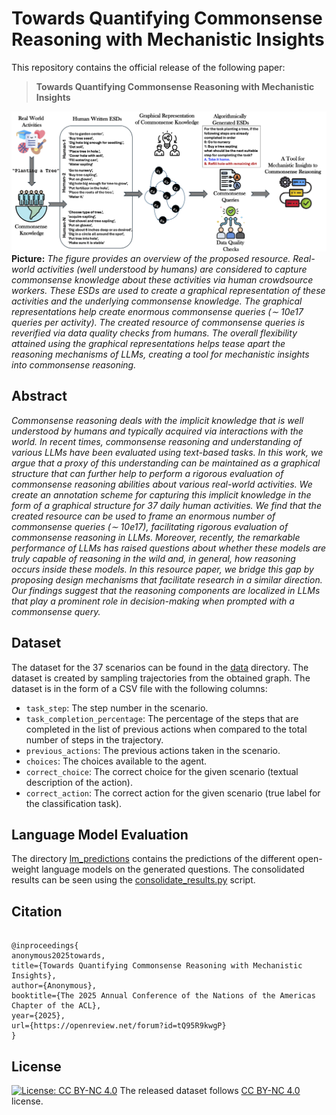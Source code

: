 # Towards Quantifying Commonsense Reasoning with Mechanistic Insights

This repository contains the official release of the following paper:
> **Towards Quantifying Commonsense Reasoning with Mechanistic Insights**<br>


![Teaser image](./quantifying_commonsense_thumbnail.png)
**Picture:** *The figure provides an overview of the proposed resource. Real-world activities (well understood by
humans) are considered to capture commonsense knowledge about these activities via human crowdsource workers.
These ESDs are used to create a graphical representation of these activities and the underlying commonsense
knowledge. The graphical representations help create enormous commonsense queries (∼ 10e17 queries per activity).
The created resource of commonsense queries is reverified via data quality checks from humans. The overall
flexibility attained using the graphical representations helps tease apart the reasoning mechanisms of LLMs, creating
a tool for mechanistic insights into commonsense reasoning.*


## Abstract
*Commonsense reasoning deals with the implicit knowledge that is well understood by humans and typically acquired via interactions with the world. In recent times, commonsense reasoning and understanding of various LLMs have been evaluated using text-based tasks. In this work, we argue that a proxy of this understanding can be maintained as a graphical structure that can further help to perform a rigorous evaluation of commonsense reasoning abilities about various real-world activities. We create an annotation scheme for capturing this implicit knowledge in the form of a graphical structure for 37 daily human activities. We find that the created resource can be used to frame an enormous number of commonsense queries (∼ 10e17), facilitating rigorous evaluation of commonsense reasoning in LLMs. Moreover, recently, the remarkable performance of LLMs has raised questions about whether these models are truly capable of reasoning in the wild and, in general, how reasoning occurs inside these models. In this resource paper, we bridge this gap by proposing design mechanisms that facilitate research in a similar direction. Our findings suggest that the reasoning components are localized in LLMs that play a prominent role in decision-making when prompted with a commonsense query.*

## Dataset

The dataset for the 37 scenarios can be found in the [data](./data/) directory. The dataset is created by sampling trajectories from the obtained graph. The dataset is in the form of a CSV file with the following columns:
- `task_step`: The step number in the scenario.
- `task_completion_percentage`: The percentage of the steps that are completed in the list of previous actions when compared to the total number of steps in the trajectory.
- `previous_actions`: The previous actions taken in the scenario.
- `choices`: The choices available to the agent.
- `correct_choice`: The correct choice for the given scenario (textual description of the action).
- `correct_action`: The correct action for the given scenario (true label for the classification task).

## Language Model Evaluation

The directory [lm_predictions](./lm_predictions/) contains the predictions of the different open-weight language models on the generated questions. The consolidated results can be seen using the [consolidate_results.py](./consolidate_results.py) script. 

## Citation


```

@inproceedings{
anonymous2025towards,
title={Towards Quantifying Commonsense Reasoning with Mechanistic Insights},
author={Anonymous},
booktitle={The 2025 Annual Conference of the Nations of the Americas Chapter of the ACL},
year={2025},
url={https://openreview.net/forum?id=tQ95R9kwgP}
}
```

## License

[![License: CC BY-NC 4.0](https://img.shields.io/badge/License-CC%20BY--NC%204.0-lightgrey.svg)](https://creativecommons.org/licenses/by-nc/4.0/)
The released dataset follows [CC BY-NC 4.0](https://creativecommons.org/licenses/by-nc/4.0/) license. 

